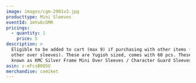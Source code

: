 ```yaml
---
image: images/cgm-2901v2.jpg
producttype: Mini Sleeves
eventId: 1mYu6cGMR
pricings:
  - quantity: 1
    price: 5
description: >
  Eligible to be added to cart (max 9) if purchasing with other items (excluding
  other over sleeves). These are Yugioh sized, comes with 60 pcs. These are
  known as KMC Silver Frame Mini Over Sleeves / Character Guard Sleeves 
asin: s-eFcsB0Q5U
merchandise: comiket
---
```

